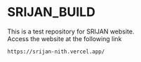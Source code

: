 # SRIJAN_BUILD

This is a test repository for SRIJAN website.  
Access the website at the following link

```
https://srijan-nith.vercel.app/
```
